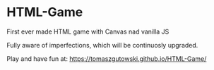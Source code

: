 # HTML-Game

First ever made HTML game with Canvas nad vanilla JS

Fully aware of imperfections, which will be continuosly upgraded.

Play and have fun at: https://tomaszgutowski.github.io/HTML-Game/
